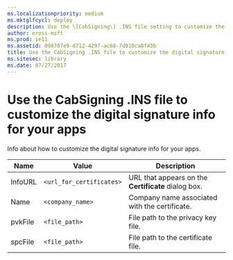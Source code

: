 ```yaml
---
ms.localizationpriority: medium
ms.mktglfcycl: deploy
description: Use the \[CabSigning\] .INS file setting to customize the digital signature info for your apps.
author: eross-msft
ms.prod: ie11
ms.assetid: 098707e9-d712-4297-ac68-7d910ca8f43b
title: Use the CabSigning .INS file to customize the digital signature info for your apps (Internet Explorer Administration Kit 11 for IT Pros)
ms.sitesec: library
ms.date: 07/27/2017
---
```



# Use the CabSigning .INS file to customize the digital signature info for your apps
Info about how to customize the digital signature info for your apps.

|Name       |Value                      |Description  |
|-----------|---------------------------|-------------|
|InfoURL |`<url_for_certificates>` |URL that appears on the **Certificate** dialog box. |
|Name |`<company_name>` |Company name associated with the certificate. |
|pvkFile |`<file_path>` |File path to the privacy key file. |
|spcFile |`<file_path>` |File path to the certificate file.|

